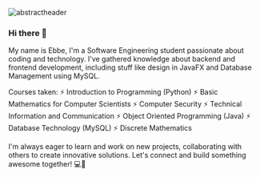 ![abstractheader](https://github.com/ebbekarlstad/ebbekarlstad/assets/89467178/75990a65-e018-4259-99ca-7bc93219b194)

### Hi there 👋

My name is Ebbe, I'm a Software Engineering student passionate about coding and technology. I've gathered knowledge about backend and frontend development, including stuff like design in JavaFX and Database Management using MySQL.

Courses taken:
⚡ Introduction to Programming (Python)
⚡ Basic Mathematics for Computer Scientists
⚡ Computer Security
⚡ Technical Information and Communication
⚡ Object Oriented Programming (Java)
⚡ Database Technology (MySQL)
⚡ Discrete Mathematics

I'm always eager to learn and work on new projects, collaborating with others to create innovative solutions. Let's connect and build something awesome together! 💻🚀
